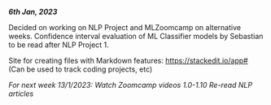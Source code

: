 _**6th Jan, 2023**_

Decided on working on NLP Project and MLZoomcamp on alternative weeks.
Confidence interval evaluation of ML Classifier models by Sebastian to be read after NLP Project 1.

Site for creating files with Markdown features: https://stackedit.io/app# (Can be used to track coding projects, etc)

*For next week 13/1/2023:
Watch Zoomcamp videos 1.0-1.10
Re-read NLP articles*
